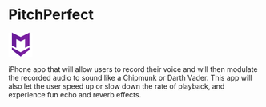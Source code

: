 # PitchPerfect
![alt text](https://github.com/adam-p/markdown-here/raw/master/src/common/images/icon48.png "Logo Title Text 1")

iPhone app that will allow users to record their voice and will then modulate the recorded audio to sound like a Chipmunk or Darth Vader. This app will also let the user speed up or slow down the rate of playback, and experience fun echo and reverb effects.
